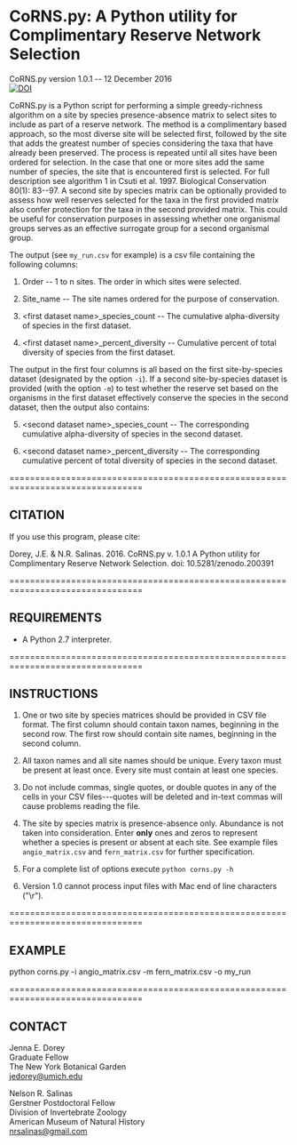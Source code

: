 # CoRNS.py: A Python utility for Complimentary Reserve Network Selection

CoRNS.py version 1.0.1 -- 12 December 2016  
[![DOI](https://zenodo.org/badge/75750500.svg)](https://zenodo.org/badge/latestdoi/75750500)

CoRNS.py is a Python script for performing a simple greedy-richness algorithm on a site by species presence-absence matrix to select sites to include as part of a reserve network. The method is a complimentary based approach, so the most diverse site will be selected first, followed by the site that adds the greatest number of species considering the taxa that have already been preserved. The process is repeated until all sites have been ordered for selection. In the case that one or more sites add the same number of species, the site that is encountered first is selected. For full description see algorithm 1 in Csuti et al. 1997. Biological Conservation 80(1): 83--97. A second site by species matrix can be optionally provided to assess how well reserves selected for the taxa in the first provided matrix also confer protection for the taxa in the second provided matrix. This could be useful for conservation purposes in assessing whether one organismal groups serves as an effective surrogate group for a second organismal group.


The output (see `my_run.csv` for example) is a csv file containing the following columns:

1. Order -- 1 to n sites. The order in which sites were selected.

2. Site_name -- The site names ordered for the purpose of conservation.

3. \<first dataset name\>\_species_count -- The cumulative alpha-diversity of
species in the first dataset.

4. \<first dataset name\>\_percent_diversity -- Cumulative percent of total
diversity of species from the first dataset.

The output in the first four columns is all based on the first site-by-species
dataset (designated by the option `-i`). If a second site-by-species dataset is
provided (with the option `-m`) to test whether the reserve set based on the
organisms in the first dataset effectively conserve the species in the second
dataset, then the output also contains:

5. \<second dataset name\>\_species_count -- The corresponding cumulative
alpha-diversity of species in the second dataset.

6. \<second dataset name\>\_percent_diversity -- The corresponding cumulative
percent of total diversity of species in the second dataset.

================================================================================
## CITATION

If you use this program, please cite:

Dorey, J.E. & N.R. Salinas. 2016. CoRNS.py v. 1.0.1 A Python utility for Complimentary Reserve Network Selection. doi: 10.5281/zenodo.200391

================================================================================
## REQUIREMENTS

* A Python 2.7 interpreter.

================================================================================
## INSTRUCTIONS

1. One or two site by species matrices should be provided in CSV file format.
The first column should contain taxon names, beginning in the second row. The
first row should contain site names, beginning in the second column.

2. All taxon names and all site names should be unique. Every taxon must be
present at least once. Every site must contain at least one species.

3. Do not include commas, single quotes, or double quotes in any of the cells in
your CSV files---quotes will be deleted and in-text commas will cause problems reading the file.

4. The site by species matrix is presence-absence only. Abundance is not taken
into consideration. Enter **only** ones and zeros to represent whether a species is
present or absent at each site. See example files `angio_matrix.csv` and
`fern_matrix.csv` for further specification.

5. For a complete list of options execute `python corns.py -h`

6. Version 1.0 cannot process input files with Mac end of line characters ("\r").

================================================================================
## EXAMPLE

python corns.py -i angio_matrix.csv -m fern_matrix.csv -o my_run

================================================================================
## CONTACT

Jenna E. Dorey  
Graduate Fellow  
The New York Botanical Garden  
jedorey@umich.edu

Nelson R. Salinas  
Gerstner Postdoctoral Fellow  
Division of Invertebrate Zoology  
American Museum of Natural History  
nrsalinas@gmail.com
